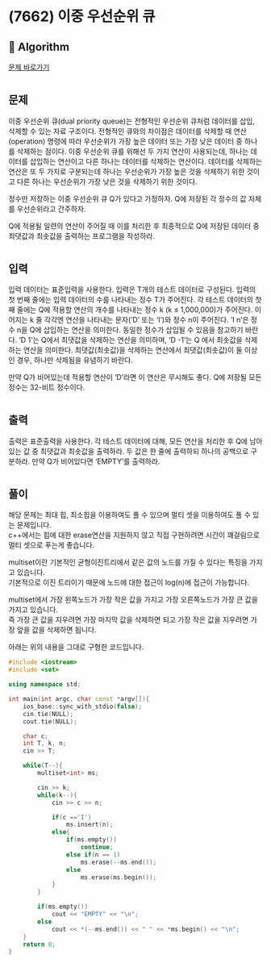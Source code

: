 # (7662) 이중 우선순위 큐
## :100: Algorithm
[문제 바로가기](https://www.acmicpc.net/problem/7662)
#
## 문제
이중 우선순위 큐(dual priority queue)는 전형적인 우선순위 큐처럼 데이터를 삽입, 삭제할 수 있는 자료 구조이다. 전형적인 큐와의 차이점은 데이터를 삭제할 때 연산(operation) 명령에 따라 우선순위가 가장 높은 데이터 또는 가장 낮은 데이터 중 하나를 삭제하는 점이다. 이중 우선순위 큐를 위해선 두 가지 연산이 사용되는데, 하나는 데이터를 삽입하는 연산이고 다른 하나는 데이터를 삭제하는 연산이다. 데이터를 삭제하는 연산은 또 두 가지로 구분되는데 하나는 우선순위가 가장 높은 것을 삭제하기 위한 것이고 다른 하나는 우선순위가 가장 낮은 것을 삭제하기 위한 것이다. 

정수만 저장하는 이중 우선순위 큐 Q가 있다고 가정하자. Q에 저장된 각 정수의 값 자체를 우선순위라고 간주하자. 

Q에 적용될 일련의 연산이 주어질 때 이를 처리한 후 최종적으로 Q에 저장된 데이터 중 최댓값과 최솟값을 출력하는 프로그램을 작성하라.
#
## 입력
입력 데이터는 표준입력을 사용한다. 입력은 T개의 테스트 데이터로 구성된다. 입력의 첫 번째 줄에는 입력 데이터의 수를 나타내는 정수 T가 주어진다. 각 테스트 데이터의 첫째 줄에는 Q에 적용할 연산의 개수를 나타내는 정수 k (k ≤ 1,000,000)가 주어진다. 이어지는 k 줄 각각엔 연산을 나타내는 문자(‘D’ 또는 ‘I’)와 정수 n이 주어진다. ‘I n’은 정수 n을 Q에 삽입하는 연산을 의미한다. 동일한 정수가 삽입될 수 있음을 참고하기 바란다. ‘D 1’는 Q에서 최댓값을 삭제하는 연산을 의미하며, ‘D -1’는 Q 에서 최솟값을 삭제하는 연산을 의미한다. 최댓값(최솟값)을 삭제하는 연산에서 최댓값(최솟값)이 둘 이상인 경우, 하나만 삭제됨을 유념하기 바란다.

만약 Q가 비어있는데 적용할 연산이 ‘D’라면 이 연산은 무시해도 좋다. Q에 저장될 모든 정수는 32-비트 정수이다. 
#
## 출력
출력은 표준출력을 사용한다. 각 테스트 데이터에 대해, 모든 연산을 처리한 후 Q에 남아 있는 값 중 최댓값과 최솟값을 출력하라. 두 값은 한 줄에 출력하되 하나의 공백으로 구분하라. 만약 Q가 비어있다면 ‘EMPTY’를 출력하라.
#
## 풀이
해당 문제는 최대 힙, 최소힙을 이용하여도 풀 수 있으며 멀티 셋을 이용하여도 풀 수 있는 문제입니다.  
c++에서는 힙에 대한 erase연산을 지원하지 않고 직접 구현하려면 시간이 꽤걸림으로 멀티 셋으로 푸는게 좋습니다.  

multiset이란 기본적인 균형이진트리에서 같은 값의 노드를 가질 수 있다는 특징을 가지고 있습니다.  
기본적으로 이진 트리이기 때문에 노드에 대한 접근이 log(n)에 접근이 가능합니다.

multiset에서 가장 왼쪽노드가 가장 작은 값을 가지고 가장 오른쪽노드가 가장 큰 값을 가지고 있습니다.  
즉 가장 큰 값을 지우려면 가장 마지막 값을 삭제하면 되고 가장 작은 값을 지우려면 가장 앞을 값을 삭제하면 됩니다.  

아래는 위의 내용을 그대로 구형한 코드입니다.  

```cpp
#include <iostream>
#include <set>

using namespace std;

int main(int argc, char const *argv[]){
    ios_base::sync_with_stdio(false);
    cin.tie(NULL);
    cout.tie(NULL);

    char c;
    int T, k, n;
    cin >> T;

    while(T--){
        multiset<int> ms;

        cin >> k;
        while(k--){
            cin >> c >> n;

            if(c =='I')
                ms.insert(n);
            else{
                if(ms.empty())
                    continue;
                else if(n == 1)
                    ms.erase(--ms.end());
                else
                    ms.erase(ms.begin());
            }
        }

        if(ms.empty())
            cout << "EMPTY" << "\n";
        else
            cout << *(--ms.end()) << " " << *ms.begin() << "\n";
    }
    return 0;
}

```